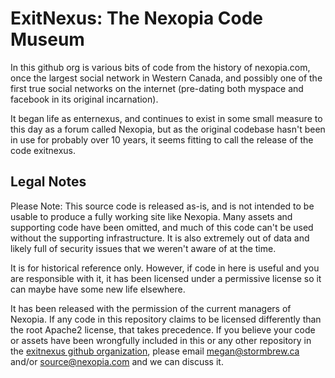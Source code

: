 # ExitNexus: The Nexopia Code Museum

In this github org is various bits of code from the history of nexopia.com, once the largest
social network in Western Canada, and possibly one of the first true social networks on the
internet (pre-dating both myspace and facebook in its original incarnation). 

It began life as enternexus, and continues to exist in some small measure to this day as 
a forum called Nexopia, but as the original codebase hasn't been in use for probably over 
10 years, it seems fitting to call the release of the code exitnexus.

## Legal Notes

Please Note: This source code is released as-is, and is not intended to be usable
to produce a fully working site like Nexopia. Many assets and supporting code
have been omitted, and much of this code can't be used without the supporting
infrastructure. It is also extremely out of data and likely full of security issues
that we weren't aware of at the time.

It is for historical reference only. However, if code in here is useful and you are
responsible with it, it has been licensed under a permissive license so it can maybe
have some new life elsewhere.

It has been released with the permission of the current managers of Nexopia. If
any code in this repository claims to be licensed differently than the root Apache2
license, that takes precedence. If you believe your code or assets have been wrongfully
included in this or any other repository in the [exitnexus github organization](https://github.com/exitnexus),
please email megan@stormbrew.ca and/or source@nexopia.com  and we can discuss it.

